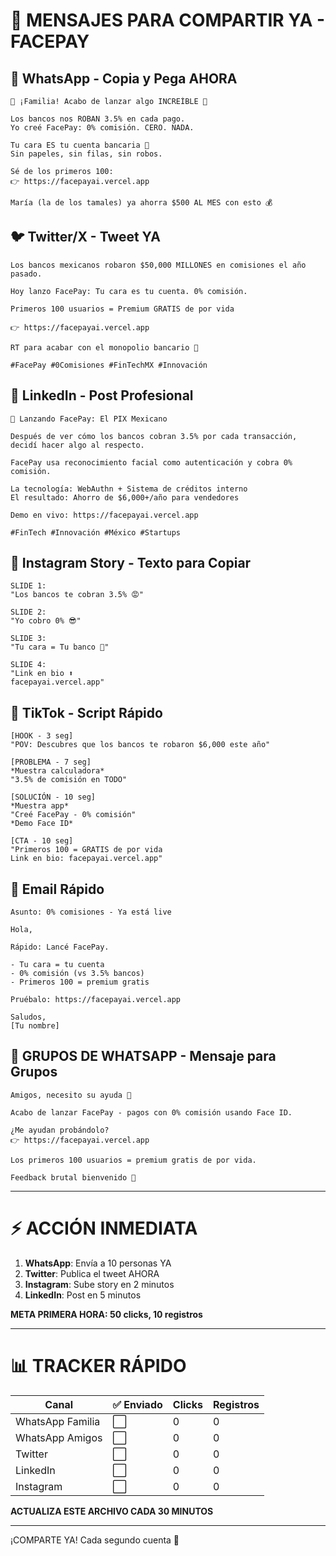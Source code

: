 # 🚀 MENSAJES PARA COMPARTIR YA - FACEPAY

## 📱 WhatsApp - Copia y Pega AHORA

```
🚨 ¡Familia! Acabo de lanzar algo INCREÍBLE 🚀

Los bancos nos ROBAN 3.5% en cada pago.
Yo creé FacePay: 0% comisión. CERO. NADA.

Tu cara ES tu cuenta bancaria 🤳
Sin papeles, sin filas, sin robos.

Sé de los primeros 100:
👉 https://facepayai.vercel.app

María (la de los tamales) ya ahorra $500 AL MES con esto 💰
```

## 🐦 Twitter/X - Tweet YA

```
Los bancos mexicanos robaron $50,000 MILLONES en comisiones el año pasado.

Hoy lanzo FacePay: Tu cara es tu cuenta. 0% comisión.

Primeros 100 usuarios = Premium GRATIS de por vida

👉 https://facepayai.vercel.app

RT para acabar con el monopolio bancario 🔄

#FacePay #0Comisiones #FinTechMX #Innovación
```

## 💼 LinkedIn - Post Profesional

```
🚀 Lanzando FacePay: El PIX Mexicano

Después de ver cómo los bancos cobran 3.5% por cada transacción, decidí hacer algo al respecto.

FacePay usa reconocimiento facial como autenticación y cobra 0% comisión.

La tecnología: WebAuthn + Sistema de créditos interno
El resultado: Ahorro de $6,000+/año para vendedores

Demo en vivo: https://facepayai.vercel.app

#FinTech #Innovación #México #Startups
```

## 📸 Instagram Story - Texto para Copiar

```
SLIDE 1:
"Los bancos te cobran 3.5% 😡"

SLIDE 2:
"Yo cobro 0% 😎"

SLIDE 3:
"Tu cara = Tu banco 🤳"

SLIDE 4:
"Link en bio ⬆️
facepayai.vercel.app"
```

## 🎥 TikTok - Script Rápido

```
[HOOK - 3 seg]
"POV: Descubres que los bancos te robaron $6,000 este año"

[PROBLEMA - 7 seg]
*Muestra calculadora*
"3.5% de comisión en TODO"

[SOLUCIÓN - 10 seg]
*Muestra app*
"Creé FacePay - 0% comisión"
*Demo Face ID*

[CTA - 10 seg]
"Primeros 100 = GRATIS de por vida
Link en bio: facepayai.vercel.app"
```

## 📧 Email Rápido

```
Asunto: 0% comisiones - Ya está live

Hola,

Rápido: Lancé FacePay.

- Tu cara = tu cuenta
- 0% comisión (vs 3.5% bancos)
- Primeros 100 = premium gratis

Pruébalo: https://facepayai.vercel.app

Saludos,
[Tu nombre]
```

## 🎯 GRUPOS DE WHATSAPP - Mensaje para Grupos

```
Amigos, necesito su ayuda 🙏

Acabo de lanzar FacePay - pagos con 0% comisión usando Face ID.

¿Me ayudan probándolo? 
👉 https://facepayai.vercel.app

Los primeros 100 usuarios = premium gratis de por vida.

Feedback brutal bienvenido 🚀
```

---

# ⚡ ACCIÓN INMEDIATA

1. **WhatsApp**: Envía a 10 personas YA
2. **Twitter**: Publica el tweet AHORA
3. **Instagram**: Sube story en 2 minutos
4. **LinkedIn**: Post en 5 minutos

**META PRIMERA HORA: 50 clicks, 10 registros**

---

# 📊 TRACKER RÁPIDO

| Canal | ✅ Enviado | Clicks | Registros |
|-------|-----------|--------|-----------|
| WhatsApp Familia | ⬜ | 0 | 0 |
| WhatsApp Amigos | ⬜ | 0 | 0 |
| Twitter | ⬜ | 0 | 0 |
| LinkedIn | ⬜ | 0 | 0 |
| Instagram | ⬜ | 0 | 0 |

**ACTUALIZA ESTE ARCHIVO CADA 30 MINUTOS**

---

¡COMPARTE YA! Cada segundo cuenta 🚀